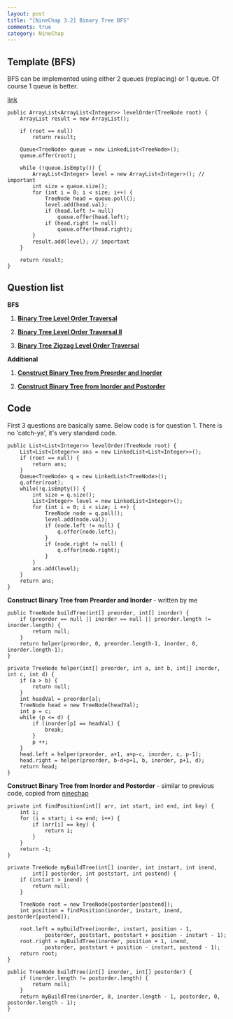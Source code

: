 ```yaml
---
layout: post
title: "[NineChap 3.2] Binary Tree BFS"
comments: true
category: NineChap
---
```


## Template (BFS)

BFS can be implemented using either 2 queues (replacing) or 1 queue. Of course 1 queue is better.

[link](http://answer.ninechapter.com/solutions/bfs-template/)

    public ArrayList<ArrayList<Integer>> levelOrder(TreeNode root) {
        ArrayList result = new ArrayList();

        if (root == null)
            return result;

        Queue<TreeNode> queue = new LinkedList<TreeNode>();
        queue.offer(root);

        while (!queue.isEmpty()) {
            ArrayList<Integer> level = new ArrayList<Integer>(); // important
            int size = queue.size();
            for (int i = 0; i < size; i++) {
                TreeNode head = queue.poll();
                level.add(head.val);
                if (head.left != null)
                    queue.offer(head.left);
                if (head.right != null)
                    queue.offer(head.right);
            }
            result.add(level); // important
        }

        return result;
    }

## Question list

**BFS**

1. **[Binary Tree Level Order Traversal](/leetcode/2014-05-25-Binary-Tree-Level-Order-Traversal)**

1. **[Binary Tree Level Order Traversal II](/leetcode/2014-05-25-Binary-Tree-Level-Order-Traversal-II)**

1. **[Binary Tree Zigzag Level Order Traversal](/leetcode/2014-05-25-Binary-Tree-Zigzag-Level-Order-Traversal)**

**Additional**

1. **[Construct Binary Tree from Preorder and Inorder](/leetcode/2014-05-27-Construct-Binary-Tree-from-Preorder-and-Inorder)**

1. **[Construct Binary Tree from Inorder and Postorder](/leetcode/2014-05-27-Construct-Binary-Tree-from-Inorder-and-Postorder)**

## Code

First 3 questions are basically same. Below code is for question 1. There is no 'catch-ya', it's very standard code.

    public List<List<Integer>> levelOrder(TreeNode root) {
        List<List<Integer>> ans = new LinkedList<List<Integer>>();
    	if (root == null) {
    		return ans;
    	}
    	Queue<TreeNode> q = new LinkedList<TreeNode>();
    	q.offer(root);
    	while(!q.isEmpty()) {
    		int size = q.size();
    		List<Integer> level = new LinkedList<Integer>();
    		for (int i = 0; i < size; i ++) {
    			TreeNode node = q.poll();
    			level.add(node.val);
    			if (node.left != null) {
    				q.offer(node.left);
    			}
    			if (node.right != null) {
    				q.offer(node.right);
    			}
    		}
    		ans.add(level);
    	}
    	return ans;
    }

**Construct Binary Tree from Preorder and Inorder** - written by me

    public TreeNode buildTree(int[] preorder, int[] inorder) {
    	if (preorder == null || inorder == null || preorder.length != inorder.length) {
    		return null;
    	}
        return helper(preorder, 0, preorder.length-1, inorder, 0, inorder.length-1);
    }

    private TreeNode helper(int[] preorder, int a, int b, int[] inorder, int c, int d) {
    	if (a > b) {
    		return null;
    	}
    	int headVal = preorder[a];
    	TreeNode head = new TreeNode(headVal);
    	int p = c;
    	while (p <= d) {
    		if (inorder[p] == headVal) {
    			break;
    		}
    		p ++;
    	}
    	head.left = helper(preorder, a+1, a+p-c, inorder, c, p-1);
    	head.right = helper(preorder, b-d+p+1, b, inorder, p+1, d);
    	return head;
    }

**Construct Binary Tree from Inorder and Postorder** - similar to previous code, copied from [ninechap](http://answer.ninechapter.com/solutions/construct-binary-tree-from-inorder-and-postorder-traversal/)

    private int findPosition(int[] arr, int start, int end, int key) {
        int i;
        for (i = start; i <= end; i++) {
            if (arr[i] == key) {
                return i;
            }
        }
        return -1;
    }

    private TreeNode myBuildTree(int[] inorder, int instart, int inend,
            int[] postorder, int poststart, int postend) {
        if (instart > inend) {
            return null;
        }

        TreeNode root = new TreeNode(postorder[postend]);
        int position = findPosition(inorder, instart, inend, postorder[postend]);

        root.left = myBuildTree(inorder, instart, position - 1,
                postorder, poststart, poststart + position - instart - 1);
        root.right = myBuildTree(inorder, position + 1, inend,
                postorder, poststart + position - instart, postend - 1);
        return root;
    }

    public TreeNode buildTree(int[] inorder, int[] postorder) {
        if (inorder.length != postorder.length) {
            return null;
        }
        return myBuildTree(inorder, 0, inorder.length - 1, postorder, 0, postorder.length - 1);
    }
